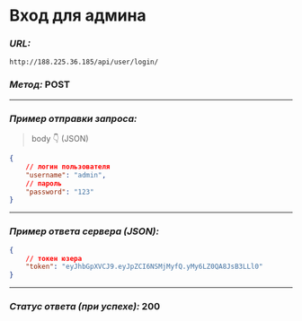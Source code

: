 # Вход для админа

### _URL:_

```text
http://188.225.36.185/api/user/login/
```

### _Метод:_ POST

<hr>

### _Пример отправки запроса:_

> body 👇 (JSON)

```json
{
    // логин пользователя
    "username": "admin",
    // пароль
    "password": "123"
}
```

<hr>

### _Пример ответа сервера (JSON):_

```json
{
    // токен юзера
    "token": "eyJhbGpXVCJ9.eyJpZCI6NSMjMyfQ.yMy6LZ0QA8JsB3LLl0"
}
```

<hr>

### _Статус ответа (при успехе):_ 200
